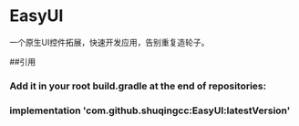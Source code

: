 # EasyUI
一个原生UI控件拓展，快速开发应用，告别重复造轮子。

##引用
### Add it in your root build.gradle at the end of repositories:
### implementation 'com.github.shuqingcc:EasyUI:latestVersion'
